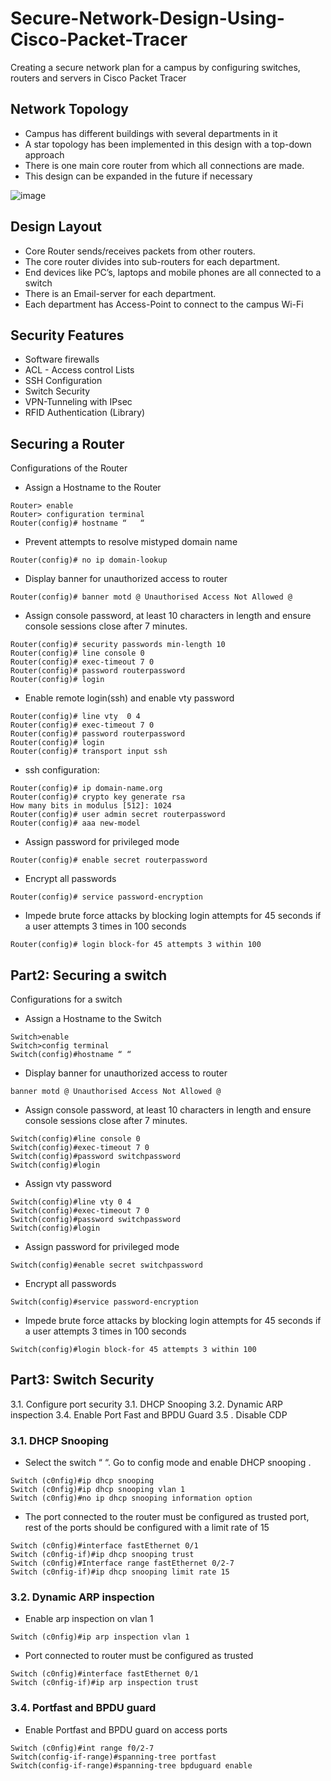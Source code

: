 # Secure-Network-Design-Using-Cisco-Packet-Tracer
Creating a secure network plan for a campus by configuring switches, routers and servers in Cisco Packet Tracer

## Network Topology
* Campus has different buildings with several departments in it
* A star topology has been implemented in this design with a top-down approach
* There is one main core router from which all connections are made.
* This design can be expanded in the future if necessary

![image](https://github.com/Sadhvi19/Secure-Network-Design-Using-Cisco-Packet-Tracer/assets/53933893/5c60ed52-9ef7-444d-9ac4-1ac8d299c82d)

## Design Layout
* Core Router sends/receives packets from other routers.
* The core router divides into sub-routers for each department.
* End devices like PC’s, laptops and mobile phones are all connected to a switch 
* There is an Email-server for each department.
* Each department has Access-Point to connect to the campus Wi-Fi

## Security Features
* Software firewalls
* ACL - Access control Lists
* SSH Configuration
* Switch Security
* VPN-Tunneling with IPsec
* RFID Authentication (Library)

## Securing a Router
Configurations of the Router

* Assign a Hostname to the Router
```
Router> enable
Router> configuration terminal
Router(config)# hostname “   “
```
*	Prevent attempts to resolve mistyped domain name
```
Router(config)# no ip domain-lookup
```

*	Display banner for unauthorized access to router
```
Router(config)# banner motd @ Unauthorised Access Not Allowed @
```
*	Assign console password, at least 10 characters in length and ensure console sessions close after 7 minutes.
```
Router(config)# security passwords min-length 10
Router(config)# line console 0
Router(config)# exec-timeout 7 0
Router(config)# password routerpassword 
Router(config)# login
```
*	Enable remote login(ssh) and enable vty password
```
Router(config)# line vty  0 4
Router(config)# exec-timeout 7 0
Router(config)# password routerpassword
Router(config)# login
Router(config)# transport input ssh
```
*	ssh configuration: 
```
Router(config)# ip domain-name.org
Router(config)# crypto key generate rsa
How many bits in modulus [512]: 1024
Router(config)# user admin secret routerpassword
Router(config)# aaa new-model
```
*	Assign password for privileged mode 
```
Router(config)# enable secret routerpassword
```
*	Encrypt all passwords
```
Router(config)# service password-encryption
```
*	Impede brute force attacks by blocking login attempts for 45 seconds if a user attempts 3 times in 100 seconds
```
Router(config)# login block-for 45 attempts 3 within 100
```

## Part2: Securing a switch
Configurations for a switch
*	Assign a Hostname to the Switch
```
Switch>enable 
Switch>config terminal
Switch(config)#hostname “ “
```
*	Display banner for unauthorized access to router
```
banner motd @ Unauthorised Access Not Allowed @
```
*	Assign console password, at least 10 characters in length and ensure console sessions close after 7 minutes.
```
Switch(config)#line console 0
Switch(config)#exec-timeout 7 0
Switch(config)#password switchpassword
Switch(config)#login
```
*	Assign vty password
```
Switch(config)#line vty 0 4
Switch(config)#exec-timeout 7 0
Switch(config)#password switchpassword
Switch(config)#login
```
*	Assign password for privileged mode 
```
Switch(config)#enable secret switchpassword
```
*	Encrypt all passwords
```
Switch(config)#service password-encryption
```
*	Impede brute force attacks by blocking login attempts for 45 seconds if a user attempts 3 times in 100 seconds
```
Switch(config)#login block-for 45 attempts 3 within 100
```

## Part3: Switch Security
3.1. Configure port security
3.1. DHCP Snooping 
3.2. Dynamic ARP inspection
3.4. Enable Port Fast and BPDU Guard
3.5 . Disable CDP

### 3.1. DHCP Snooping
*	Select the switch “       “. Go to config  mode and enable DHCP snooping .
```
Switch (c0nfig)#ip dhcp snooping
Switch (c0nfig)#ip dhcp snooping vlan 1
Switch (c0nfig)#no ip dhcp snooping information option
```
* The port connected to the router must be configured as trusted port, rest of the ports should be configured with a limit rate of 15
```
Switch (c0nfig)#interface fastEthernet 0/1
Switch (c0nfig-if)#ip dhcp snooping trust
Switch (c0nfig)#Interface range fastEthernet 0/2-7
Switch (c0nfig-if)#ip dhcp snooping limit rate 15
```
### 3.2. Dynamic ARP inspection
*	Enable arp inspection on vlan 1
```
Switch (c0nfig)#ip arp inspection vlan 1
```
*	Port connected to router must be configured as trusted
```
Switch (c0nfig)#interface fastEthernet 0/1
Switch (c0nfig-if)#ip arp inspection trust
```
### 3.4. Portfast and BPDU guard
*	Enable Portfast and BPDU guard on access ports
```
Switch (c0nfig)#int range f0/2-7
Switch(config-if-range)#spanning-tree portfast
Switch(config-if-range)#spanning-tree bpduguard enable
```




